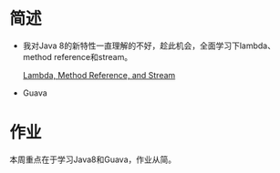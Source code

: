 # 简述

- 我对Java 8的新特性一直理解的不好，趁此机会，全面学习下lambda、method reference和stream。

    [Lambda, Method Reference, and Stream](./java8/index.md)

- Guava



# 作业

本周重点在于学习Java8和Guava，作业从简。